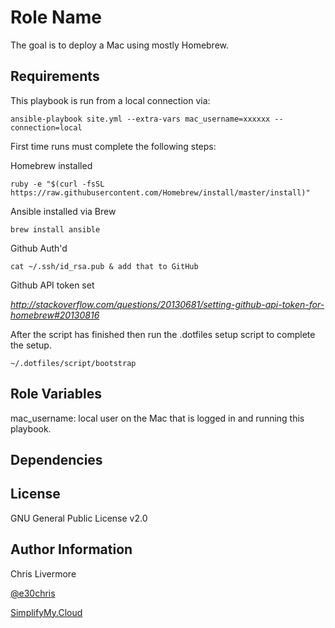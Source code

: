 Role Name
=========

The goal is to deploy a Mac using mostly Homebrew.

Requirements
------------

This playbook is run from a local connection via:

```
ansible-playbook site.yml --extra-vars mac_username=xxxxxx --connection=local
```

First time runs must complete the following steps:

Homebrew installed

```
ruby -e "$(curl -fsSL https://raw.githubusercontent.com/Homebrew/install/master/install)"
```

Ansible installed via Brew

```
brew install ansible
```

Github Auth'd

```
cat ~/.ssh/id_rsa.pub & add that to GitHub
```

Github API token set

_http://stackoverflow.com/questions/20130681/setting-github-api-token-for-homebrew#20130816_

After the script has finished then run the .dotfiles setup script to complete the setup.

```
~/.dotfiles/script/bootstrap
```

Role Variables
--------------

mac_username: local user on the Mac that is logged in and running this playbook.


Dependencies
------------


License
-------

GNU General Public License v2.0

Author Information
------------------

Chris Livermore

[@e30chris](https://twitter.com/e30chris)

[SimplifyMy.Cloud](https://simplifymy.cloud)
